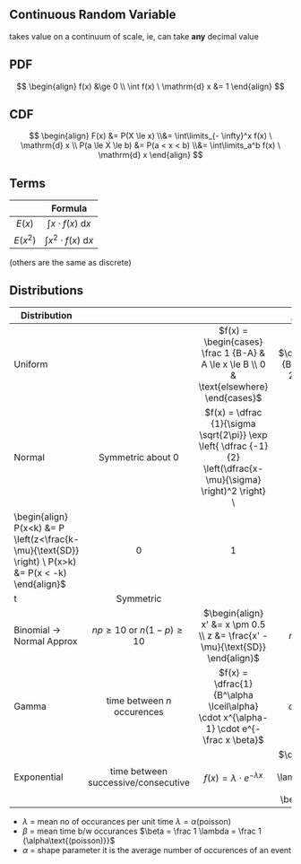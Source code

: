 ## Continuous Random Variable

takes value on a continuum of scale, ie, can take **any** decimal value

## PDF

$$
\begin{align}
f(x) &\ge 0 \\
\int f(x) \ \mathrm{d} x &= 1
\end{align}
$$

## CDF

$$
\begin{align}
F(x) &= P(X \le x) \\&= \int\limits_{- \infty}^x f(x) \ \mathrm{d} x \\
P(a \le X \le b) &= P(a < x < b) \\&= \int\limits_a^b f(x) \ \mathrm{d} x
\end{align}
$$

## Terms

|          |            Formula            |
| :------: | :---------------------------: |
|  $E(x)$  |  $\int x \cdot f(x) \ \mathrm{d} x$  |
| $E(x^2)$ | $\int x^2 \cdot f(x) \ \mathrm{d} x$ |

(others are the same as discrete)

## Distributions

| Distribution                 |                                     |                                                              |            $\mu$            |              $V(x)$              |
| ---------------------------- | :---------------------------------: | :----------------------------------------------------------: | :-------------------------: | :------------------------------: |
| Uniform                      |                                     | $f(x) = \begin{cases} \frac 1 {B-A} & A \le x \le B \\ 0 & \text{elsewhere} \end{cases}$ |      $\dfrac {B+A} 2$       |     $\dfrac 1 {12} (B-A)^2$      |
| Normal                       |          Symmetric about 0          | $f(x) = \dfrac {1}{\sigma \sqrt{2\pi}} \exp \left\{ \dfrac {-1}{2} \left(\dfrac{x-\mu}{\sigma} \right)^2 \right\} \\
\begin{align} P(x<k) &= P \left(z<\frac{k-\mu}{\text{SD}} \right) \\ P(x>k) &= P(x < -k) \end{align}$ |              0              |                1                 |
| t                            |              Symmetric              |                                                              |              0              |                >1                |
| Binomial $\to$ Normal Approx |   $np \ge 10$ or $n(1-p) \ge 10$    | $\begin{align} x' &= x \pm 0.5 \\ z &= \frac{x' - \mu}{\text{SD}} \end{align}$ |            $np$             |            $np(1-p)$             |
| Gamma                        |     time between $n$ occurences     | $f(x) = \dfrac{1}{B^\alpha \lceil\alpha} \cdot x^{\alpha-1} \cdot e^{-\frac x \beta}$ |       $\alpha \beta$        |         $\alpha \beta^2$         |
| Exponential                  | time between successive/consecutive |            $f(x) = \lambda \cdot e^{-\lambda x}$             | $\dfrac 1 \lambda  = \beta$ | $\dfrac 1 {\lambda^2} = \beta^2$ |

- $\lambda$ = mean no of occurances per unit time
  $\lambda = \alpha\text{(poisson)}$
- $\beta$ = mean time b/w occurances
  $\beta = \frac 1 \lambda = \frac 1 {\alpha\text{(poisson)}}$
- $\alpha$ = shape parameter
  it is the average number of occurences of an event
